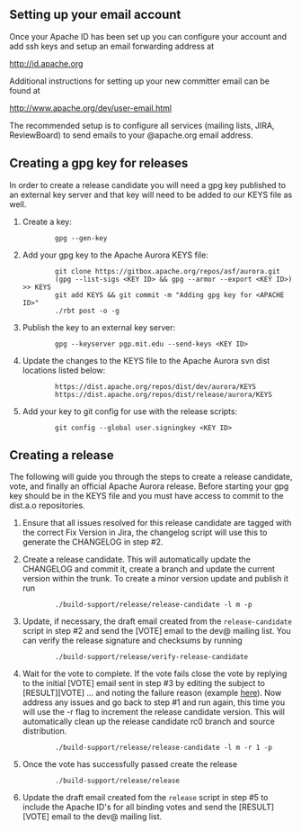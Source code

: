 Setting up your email account
-----------------------------
Once your Apache ID has been set up you can configure your account and add ssh keys and setup an
email forwarding address at

  http://id.apache.org

Additional instructions for setting up your new committer email can be found at

  http://www.apache.org/dev/user-email.html

The recommended setup is to configure all services (mailing lists, JIRA, ReviewBoard) to send
emails to your @apache.org email address.


Creating a gpg key for releases
-------------------------------
In order to create a release candidate you will need a gpg key published to an external key server
and that key will need to be added to our KEYS file as well.

1. Create a key:

               gpg --gen-key

2. Add your gpg key to the Apache Aurora KEYS file:

               git clone https://gitbox.apache.org/repos/asf/aurora.git
               (gpg --list-sigs <KEY ID> && gpg --armor --export <KEY ID>) >> KEYS
               git add KEYS && git commit -m "Adding gpg key for <APACHE ID>"
               ./rbt post -o -g

3. Publish the key to an external key server:

               gpg --keyserver pgp.mit.edu --send-keys <KEY ID>

4. Update the changes to the KEYS file to the Apache Aurora svn dist locations listed below:

               https://dist.apache.org/repos/dist/dev/aurora/KEYS
               https://dist.apache.org/repos/dist/release/aurora/KEYS

5. Add your key to git config for use with the release scripts:

               git config --global user.signingkey <KEY ID>


Creating a release
------------------
The following will guide you through the steps to create a release candidate, vote, and finally an
official Apache Aurora release. Before starting your gpg key should be in the KEYS file and you
must have access to commit to the dist.a.o repositories.

1. Ensure that all issues resolved for this release candidate are tagged with the correct Fix
Version in Jira, the changelog script will use this to generate the CHANGELOG in step #2.

2. Create a release candidate. This will automatically update the CHANGELOG and commit it, create a
branch and update the current version within the trunk. To create a minor version update and publish
it run

               ./build-support/release/release-candidate -l m -p

3. Update, if necessary, the draft email created from the `release-candidate` script in step #2 and
send the [VOTE] email to the dev@ mailing list. You can verify the release signature and checksums
by running

               ./build-support/release/verify-release-candidate

4. Wait for the vote to complete. If the vote fails close the vote by replying to the initial [VOTE]
email sent in step #3 by editing the subject to [RESULT][VOTE] ... and noting the failure reason
(example [here](http://markmail.org/message/d4d6xtvj7vgwi76f)). Now address any issues and go back to
step #1 and run again, this time you will use the -r flag to increment the release candidate
version. This will automatically clean up the release candidate rc0 branch and source distribution.

               ./build-support/release/release-candidate -l m -r 1 -p

5. Once the vote has successfully passed create the release

               ./build-support/release/release

6. Update the draft email created fom the `release` script in step #5 to include the Apache ID's for
all binding votes and send the [RESULT][VOTE] email to the dev@ mailing list.


